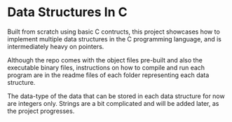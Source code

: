 # Data Structures In C

Built from scratch using basic C contructs, this project showcases how to implement multiple data structures in the C programming language, and is intermediately heavy on pointers.

Although the repo comes with the object files pre-built and also the executable binary files, instructions on how to compile and run each program are in the readme files of each folder representing each data structure.

The data-type of the data that can be stored in each data structure for now are integers only. Strings are a bit complicated and will be added later, as the project progresses.
